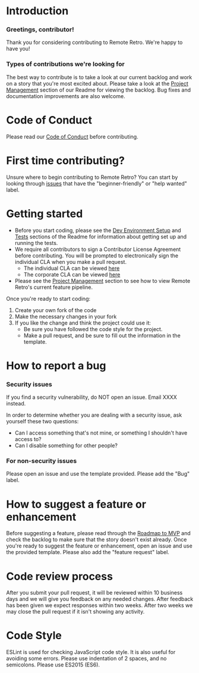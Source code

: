 # Introduction

### Greetings, contributor!

Thank you for considering contributing to Remote Retro. We're happy to have you!

### Types of contributions we're looking for

The best way to contribute is to take a look at our current backlog and work on a story that you're most excited about. Please take a look at the [Project Management](https://github.com/stride-nyc/remote_retro#project-management) section of our Readme for viewing the backlog. Bug fixes and documentation improvements are also welcome.

# Code of Conduct
Please read our [Code of Conduct](https://github.com/stride-nyc/remote_retro/blob/master/CODE_OF_CONDUCT.md) before contributing.

# First time contributing?
Unsure where to begin contributing to Remote Retro? You can start by looking through [issues](https://github.com/stride-nyc/remote_retro/issues) that have the "beginner-friendly" or "help wanted" label.

# Getting started
* Before you start coding, please see the [Dev Environment Setup](https://github.com/stride-nyc/remote_retro#dev-environment-setup) and [Tests](https://github.com/stride-nyc/remote_retro#tests) sections of the Readme for information about getting set up and running the tests.
* We require all contributors to sign a Contributor License Agreement before contributing. You will be prompted to electronically sign the individual CLA when you make a pull request.
  - The individual CLA can be viewed [here](https://gist.github.com/qlaire/cfcc3a2b9ab28f3c97716e4040afe578)
  - The corporate CLA can be viewed [here](https://gist.github.com/qlaire/c6b31ad2ba9489e75f6c810be466e7c6)
* Please see the [Project Management](https://github.com/stride-nyc/remote_retro#project-management) section to see how to view Remote Retro's current feature pipeline.

Once you're ready to start coding:

1. Create your own fork of the code
2. Make the necessary changes in your fork
3. If you like the change and think the project could use it:
    * Be sure you have followed the code style for the project.
    * Make a pull request, and be sure to fill out the information in the template.


# How to report a bug
### Security issues
If you find a security vulnerability, do NOT open an issue. Email XXXX instead.

In order to determine whether you are dealing with a security issue, ask yourself these two questions:
* Can I access something that's not mine, or something I shouldn't have access to?
* Can I disable something for other people?

### For non-security issues
Please open an issue and use the template provided. Please add the "Bug" label.

# How to suggest a feature or enhancement
Before suggesting a feature, please read through the [Roadmap to MVP](https://github.com/stride-nyc/remote_retro#roadmap-to-mvp) and check the backlog to make sure that the story doesn't exist already. Once you're ready to suggest the feature or enhancement, open an issue and use the provided template. Please also add the "feature request" label.

# Code review process
After you submit your pull request, it will be reviewed within 10 business days and we will give you feedback on any needed changes. After feedback has been given we expect responses within two weeks. After two weeks we may close the pull request if it isn't showing any activity.

# Code Style
ESLint is used for checking JavaScript code style. It is also useful for avoiding some errors. Please use indentation of 2 spaces, and no semicolons. Please use ES2015 (ES6).
